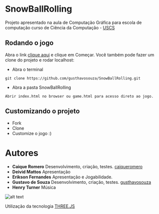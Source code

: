 # SnowBallRolling

Projeto apresentado na aula de Computação Gráfica para escola de computação curso de Ciência da Computação - [USCS](http://uscs.edu.br/cursos-de-graduacao/escola-de-computacao/ciencia-da-computacao/)

## Rodando o jogo
Abra o link [clique aqui](https://gusthavosouza.github.io/SnowBallRolling) e clique em Começar.
Você também pode fazer um clone do projeto e rodar localhost:
* Abra o terminal
```
git clone https://github.com/gusthavosouza/SnowBallRolling.git
```
* Abra a pasta SnowBallRolling
```
Abrir index.html no browser ou game.html para acesso direto ao jogo.
```

## Customizando o projeto
* Fork
* Clone
* Customize o jogo :)

# Autores
* **Caique Romero** Desenvolvimento, criação, testes. [caiqueromero](https://github.com/caiqueromero)
* **Deivid Mattos** Apresentação
* **Erikson Fernandes** Apresentação e Jogabilidade.
* **Gustavo de Souza** Desenvolvimento, criação, testes. [gusthavosouza](https://github.com/gusthavosouza)
* **Henry Turner** Música

![alt text](https://gusthavosouza.github.io/SnowBallRolling/img/snow_ball.png "SnowBallRolling Game")

Utilização da tecnologia [THREE.JS](https://threejs.org/)
